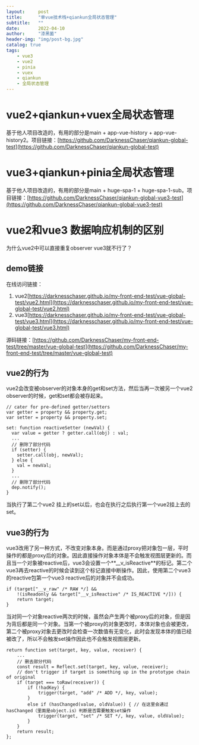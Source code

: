 ```yaml
---
layout:     post
title:      "单vue技术栈+qiankun全局状态管理"
subtitle:   ""
date:       2022-04-10
author:     "漆黑菌"
header-img: "img/post-bg.jpg"
catalog: true
tags:
    - vue3
    - vue2
    - pinia
    - vuex
    - qiankun
    - 全局状态管理
---
```


# vue2+qiankun+vuex全局状态管理
基于他人项目改造的，有用的部分是main + app-vue-history + app-vue-history2。项目链接：[https://github.com/DarknessChaser/qiankun-global-test](https://github.com/DarknessChaser/qiankun-global-test)

# vue3+qiankun+pinia全局状态管理
基于他人项目改造的，有用的部分是main + huge-spa-1 + huge-spa-1-sub。项目链接：[https://github.com/DarknessChaser/qiankun-global-vue3-test](https://github.com/DarknessChaser/qiankun-global-vue3-test)

# vue2和vue3 数据响应机制的区别
为什么vue2中可以直接重复observer vue3就不行了？
## demo链接
在线访问链接：
1. vue2[https://darknesschaser.github.io/my-front-end-test/vue-global-test/vue2.html](https://darknesschaser.github.io/my-front-end-test/vue-global-test/vue2.html)
2. vue3[https://darknesschaser.github.io/my-front-end-test/vue-global-test/vue3.html](https://darknesschaser.github.io/my-front-end-test/vue-global-test/vue3.html)

源码链接：[https://github.com/DarknessChaser/my-front-end-test/tree/master/vue-global-test](https://github.com/DarknessChaser/my-front-end-test/tree/master/vue-global-test)

## vue2的行为
vue2会改变被observer的对象本身的get和set方法，然后当再一次被另一个vue2 observer的时候，get和set都会被存起来。
```
// cater for pre-defined getter/setters
var getter = property && property.get;
var setter = property && property.set;
```
```
set: function reactiveSetter (newVal) {
  var value = getter ? getter.call(obj) : val;
  ...
  // 删除了部分代码
  if (setter) {
    setter.call(obj, newVal);
  } else {
    val = newVal;
  }
  ...
  // 删除了部分代码
  dep.notify();
}
```

当执行了第二个vue2 挂上的set以后，也会在执行之后执行第一个vue2挂上去的set。

## vue3的行为
vue3改用了另一种方式，不改变对象本身。而是通过proxy把对象包一层，平时操作的都是proxy后的对象。因此直接操作对象本体是不会触发视图层更新的。而且当一个对象被reactive后，vue3会设置一个**__v_isReactive**的标记。第二个vue3再去reactive的时候会读到这个标记直接中断操作。因此，使用第二个vue3的reactive包第一个vue3 reactive后的对象并不会成功。
```
if (target["__v_raw" /* RAW */] &&
    !(isReadonly && target["__v_isReactive" /* IS_REACTIVE */])) {
    return target;
}
```
当对同一个对象reactive两次的时候，虽然会产生两个被proxy后的对象，但是因为背后都是同一个对象。当第一个被proxy的对象更改时，本体对象也会被更改，第二个被proxy对象去更改时会检查一次数值有无变化，此时会发现本体的值已经被改了，所以不会触发set操作因此也不会触发视图层更新。
```
return function set(target, key, value, receiver) {
    ...
    // 删去部分代码
    const result = Reflect.set(target, key, value, receiver);
    // don't trigger if target is something up in the prototype chain of original
    if (target === toRaw(receiver)) {
        if (!hadKey) {
            trigger(target, "add" /* ADD */, key, value);
        }
        else if (hasChanged(value, oldValue)) { // 在这里会通过hasChanged（里面是object.is）判断是否需要触发set操作
            trigger(target, "set" /* SET */, key, value, oldValue);
        }
    }
    return result;
};
```
